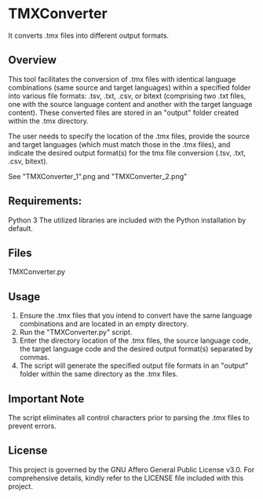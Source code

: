 # TMXConverter
It converts .tmx files into different output formats.

## Overview
This tool facilitates the conversion of .tmx files with identical language combinations (same source and target languages) within a specified folder into various file formats: .tsv, .txt, .csv, or bitext (comprising two .txt files, one with the source language content and another with the target language content). These converted files are stored in an "output" folder created within the .tmx directory.

The user needs to specify the location of the .tmx files, provide the source and target languages (which must match those in the .tmx files), and indicate the desired output format(s) for the tmx file conversion (.tsv, .txt, .csv, bitext).

See "TMXConverter_1".png and "TMXConverter_2.png"

## Requirements:
Python 3
The utilized libraries are included with the Python installation by default.

## Files
TMXConverter.py

## Usage
1. Ensure the .tmx files that you intend to convert have the same language combinations and are located in an empty directory.
2. Run the "TMXConverter.py" script.
3. Enter the directory location of the .tmx files, the source language code, the target language code and the desired output format(s) separated by commas.
4. The script will generate the specified output file formats in an "output" folder within the same directory as the .tmx files.

## Important Note
The script eliminates all control characters prior to parsing the .tmx files to prevent errors.

## License
This project is governed by the GNU Affero General Public License v3.0. For comprehensive details, kindly refer to the LICENSE file included with this project.
